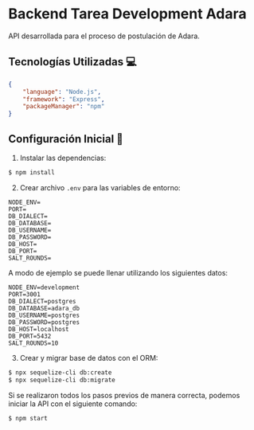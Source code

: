 # Backend Tarea Development Adara

API desarrollada para el proceso de postulación de Adara.

## Tecnologías Utilizadas :computer:

```json
{
    "language": "Node.js",
    "framework": "Express",
    "packageManager": "npm"
}
```




## Configuración Inicial :wrench:

1. Instalar las dependencias:

```bash
$ npm install
```

2. Crear archivo `.env` para las variables de entorno:

```env
NODE_ENV=
PORT=
DB_DIALECT=
DB_DATABASE=
DB_USERNAME=
DB_PASSWORD=
DB_HOST=
DB_PORT=
SALT_ROUNDS=
```

A modo de ejemplo se puede llenar utilizando los siguientes datos:

```env
NODE_ENV=development
PORT=3001
DB_DIALECT=postgres
DB_DATABASE=adara_db
DB_USERNAME=postgres
DB_PASSWORD=postgres
DB_HOST=localhost
DB_PORT=5432
SALT_ROUNDS=10
```

3. Crear y migrar base de datos con el ORM:

```bash
$ npx sequelize-cli db:create
$ npx sequelize-cli db:migrate
```

Si se realizaron todos los pasos previos de manera correcta, podemos iniciar la API con el siguiente comando:

```bash
$ npm start
```
